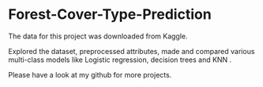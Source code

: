 # Forest-Cover-Type-Prediction
The data for this project was downloaded from Kaggle.

Explored the dataset, preprocessed attributes, made and compared various multi-class models like Logistic regression, decision trees and KNN .

Please have a look at my github for more projects.


